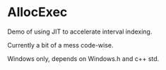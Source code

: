# AllocExec
 
Demo of using JIT to accelerate interval indexing.

Currently a bit of a mess code-wise.

Windows only, depends on Windows.h and c++ std.
